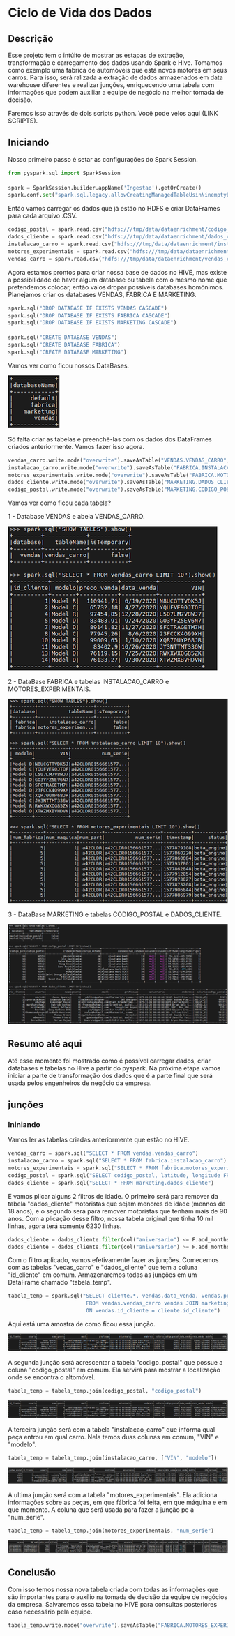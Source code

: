 # Ciclo de Vida dos Dados

## Descrição
Esse projeto tem o intúito de mostrar as estapas de extração, transformação e carregamento dos dados usando Spark e Hive. Tomamos como exemplo uma fábrica de automóveis que está novos motores em seus carros. Para isso, será ralizada a extração de dados armazenados em data warehouse diferentes e realizar junções, enriquecendo uma tabela com informações que podem auxiliar a equipe de negócio na melhor tomada de decisão.

Faremos isso através de dois scripts python. Você pode velos aqui (LINK SCRIPTS).

## Iniciando
Nosso primeiro passo é setar as configurações do Spark Session.
```Python
from pyspark.sql import SparkSession

spark = SparkSession.builder.appName('Ingestao').getOrCreate()
spark.conf.set("spark.sql.legacy.allowCreatingManagedTableUsinNinemptyLocation", "true")
```

Então vamos carregar os dados que já estão no HDFS e criar DataFrames para cada arquivo .CSV.
```Python
codigo_postal = spark.read.csv("hdfs:///tmp/data/dataenrichment/codigo_postal.csv", header=True, inferSchema=True)
dados_cliente = spark.read.csv("hdfs:///tmp/data/dataenrichment/dados_cliente.csv", header=True, inferSchema=True)
instalacao_carro = spark.read.csv("hdfs:///tmp/data/dataenrichment/instalacao_carro.csv", header=True, inferSchema=True)
motores_experimentais = spark.read.csv("hdfs:///tmp/data/dataenrichment/motores_experimentais.csv", header=True, inferSchema=True)
vendas_carro = spark.read.csv("hdfs:///tmp/data/dataenrichment/vendas_carro.csv", header=True, inferSchema=True)
```
Agora estamos prontos para criar nossa base de dados no HIVE, mas existe a possibilidade de haver algum database ou tabela com o mesmo nome que pretendemos colocar, então valos dropar possíveis databases homônimos. Planejamos criar os databases VENDAS, FABRICA E MARKETING.
```Python
spark.sql("DROP DATABASE IF EXISTS VENDAS CASCADE")
spark.sql("DROP DATABASE IF EXISTS FABRICA CASCADE")
spark.sql("DROP DATABASE IF EXISTS MARKETING CASCADE")

spark.sql("CREATE DATABASE VENDAS")
spark.sql("CREATE DATABASE FABRICA")
spark.sql("CREATE DATABASE MARKETING")
```

Vamos ver como ficou nossos DataBases.

![databases](https://github.com/BrunoHarlis/ciclo-de-vida-dos-dados/blob/main/imagens/databases.png)

Só falta criar as tabelas e preenchê-las com os dados dos DataFrames criados anteriormente. Vamos fazer isso agora.
```Python
vendas_carro.write.mode("overwrite").saveAsTable("VENDAS.VENDAS_CARRO", format="parquet")
instalacao_carro.write.mode("overwrite").saveAsTable("FABRICA.INSTALACAO_CARRO", format="parquet")
motores_experimentais.write.mode("overwrite").saveAsTable("FABRICA.MOTORES_EXPERIMENTAIS", format="parquet")
dados_cliente.write.mode("overwrite").saveAsTable("MARKETING.DADOS_CLIENTE", format="parquet")
codigo_postal.write.mode("overwrite").saveAsTable("MARKETING.CODIGO_POSTAL", format="parquet")
```

Vamos ver como ficou cada tabela?

1 - Database VENDAS e abela VENDAS_CARRO.

![vedas](https://github.com/BrunoHarlis/ciclo-de-vida-dos-dados/blob/main/imagens/tabela%20vendas.png)


2 - DataBase FABRICA e tabelas INSTALACAO_CARRO e MOTORES_EXPERIMENTAIS.

![fabrica](https://github.com/BrunoHarlis/ciclo-de-vida-dos-dados/blob/main/imagens/tabelas%20motores_exp%20e%20instalacao_car.png)


3 - DataBase MARKETING e tabelas CODIGO_POSTAL e DADOS_CLIENTE.

![marketig](https://github.com/BrunoHarlis/ciclo-de-vida-dos-dados/blob/main/imagens/tabelas%20codigo_posta%20e%20dados_cliente.png)


## Resumo até aqui
Até esse momento foi mostrado como é possível carregar dados, criar databases e tabelas no Hive a partir do pyspark. Na próxima etapa vamos iniciar a parte de transformação dos dados que é a parte final que será usada pelos engenheiros de negócio da empresa.

## junções
### Ininiando

Vamos ler as tabelas criadas anteriormente que estão no HIVE.
```Python
vendas_carro = spark.sql("SELECT * FROM vendas.vendas_carro")
instalacao_carro = spark.sql("SELECT * FROM fabrica.instalacao_carro")
motores_experimentais = spark.sql("SELECT * FROM fabrica.motores_experimentais")
codigo_postal = spark.sql("SELECT codigo_postal, latitude, longitude FROM FROM marketing.codigo_postal")
dados_cliente = spark.sql("SELECT * FROM marketing.dados_cliente")
```

E vamos plicar alguns 2 filtros de idade. O primeiro será para remover da tabela "dados_cliente" motoristas que sejam menores de idade (mennos de 18 anos), e o segundo será para remover motoristas que tenham mais de 90 anos. Com a plicação desse filtro, nossa tabela original que tinha 10 mil linhas, agora terá somente 6230 linhas.
```Python
dados_cliente = dados_cliente.filter(col("aniversario") <= F.add_months(F.current_date(), -216))
dados_cliente = dados_cliente.filter(col("aniversario") >= F.add_months(F.current_date(), -1080))
```

Com o filtro aplicado, vamos efetivamente fazer as junções. Comecemos com as tabelas "vedas_carro" e "dados_cliente" que tem a coluna "id_cliente" em comum. Armazenaremos todas as junções em um DataFrame chamado "tabela_temp".
```Python
tabela_temp = spark.sql("SELECT cliente.*, vendas.data_venda, vendas.preco_venda, vendas.modelo, vendas.VIN \
                         FROM vendas.vendas_carro vendas JOIN marketing.dados_cliente cliente\
                         ON vendas.id_cliente = cliente.id_cliente")
```
Aqui está uma amostra de como ficou essa junção.

![juncao1](https://github.com/BrunoHarlis/ciclo-de-vida-dos-dados/blob/main/imagens/juncao1.png)

A segunda junção será acrescentar a tabela "codigo_postal" que possue a coluna "codigo_postal" em comum. Ela servirá para mostrar a localização onde se encontra o altomóvel. 
```Python
tabela_temp = tabela_temp.join(codigo_postal, "codigo_postal")
```

![juncao2](https://github.com/BrunoHarlis/ciclo-de-vida-dos-dados/blob/main/imagens/juncao2.png)


A terceira junção será com a tabela "instalacao_carro" que informa qual peça entrou em qual carro. Nela temos duas colunas em comum, "VIN" e "modelo".
```Python
tabela_temp = tabela_temp.join(instalacao_carro, ["VIN", "modelo"])
```

![juncao3](https://github.com/BrunoHarlis/ciclo-de-vida-dos-dados/blob/main/imagens/juncao3.png)

A ultima junção será com a tabela "motores_experimentais". Ela adiciona informações sobre as peças, em que fábrica foi feita, em que máquina e em que momento. A coluna que será usada para fazer a junção pe a "num_serie".
```Python
tabela_temp = tabela_temp.join(motores_experimentais, "num_serie")
```

![juncao4](https://github.com/BrunoHarlis/ciclo-de-vida-dos-dados/blob/main/imagens/juncao4.png)

## Conclusão
Com isso temos nossa nova tabela criada com todas as informações que são importantes para o auxílio na tomada de decisão da equipe de negócios da empresa. Salvaremos essa tabela no HIVE para consultas posteriores caso necessário pela equipe. 
```Python
tabela_temp.write.mode("overwrite").saveAsTable("FABRICA.MOTORES_EXPERIMENTAIS_INFO", format="parquet")
```
